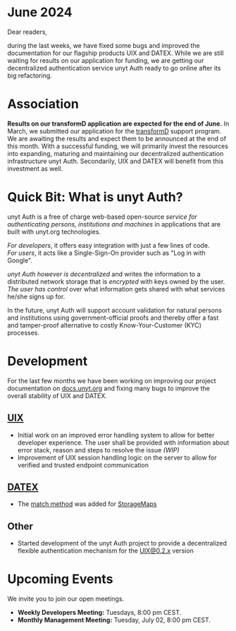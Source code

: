 # June 2024

Dear readers,

during the last weeks, we have fixed some bugs and improved the documentation for our flagship products UIX and DATEX.
While we are still waiting for results on our application for funding, we are getting our decentralized authentication
service unyt Auth ready to go online after its big refactoring.

# Association

**Results on our transformD application are expected for the end of June.**
In March, we submitted our application for the [transformD](https://www.deutsche-stiftung-engagement-und-ehrenamt.de/foerderung/transformd/) support program.
We are awaiting the results and expect them to be announced at the end of this month. With a successful funding, we will primarily invest the resources into
expanding, maturing and maintaining our decentralized authentication infrastructure unyt Auth. Secondarily, UIX and DATEX will benefit from this investment
as well.

# Quick Bit: What is unyt Auth?
unyt Auth is a free of charge web-based open-source _service for authenticating persons, institutions and machines_ in applications that are built with
unyt.org technologies.

_For developers_, it offers easy integration with just a few lines of code.  
_For users_, it acts like a Single-Sign-On provider such as "Log in with Google".

_unyt Auth however is decentralized_ and writes the information to a distributed network storage that is _encrypted_ with keys owned by
the user. _The user has control_ over what information gets shared with what services he/she signs up for.

In the future, unyt Auth will support account validation for natural persons and institutions using government-official proofs and thereby offer a
fast and tamper-proof alternative to costly Know-Your-Customer (KYC) processes.

# Development
For the last few months we have been working on improving our project documentation on [docs.unyt.org](https://docs.unyt.org) and fixing many bugs to improve the overall stability of UIX and DATEX.

## [UIX](https://github.com/unyt-org/uix/pulls?q=is:closed%20created:%3E=2024-05-01)
* Initial work on an improved error handling system to allow for better developer experience. The user shall be provided with information about error stack, reason and steps to resolve the issue *(WIP)*
* Improvement of UIX session handling logic on the server to allow for verified and trusted endpoint communication

## [DATEX](https://github.com/unyt-org/datex-core-js-legacy/pulls?q=is:closed%20created:%3E=2024-05-01)
* The [match method](https://docs.unyt.org/manual/datex/storage-collections#pattern-matching) was added for [StorageMaps](https://docs.unyt.org/manual/datex/storage-collections#storagemaps)

## Other
* Started development of the unyt Auth project to provide a decentralized flexible authentication mechanism for the UIX@0.2.x version

# Upcoming Events 

We invite you to join our open meetings.

* **Weekly Developers Meeting:** Tuesdays, 8:00 pm CEST.
* **Monthly Management Meeting:** Tuesday, July 02, 8:00 pm CEST.
